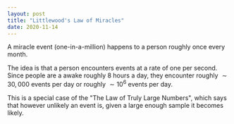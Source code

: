 ```yaml
---
layout: post
title: "Littlewood's Law of Miracles"
date: 2020-11-14
---
```


A miracle event (one-in-a-million) happens to a person roughly once every month.

The idea is that a person encounters events at a rate of one per second. 
Since people are a awake roughly $8$ hours a day, they encounter roughly $\sim 30,000$ events per day or roughly $\sim 10^6$ events per day.

This is a special case of the "The Law of Truly Large Numbers", which says that however unlikely an event is, given a large enough sample it becomes likely.